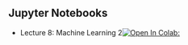 ## Jupyter Notebooks

- Lecture 8: Machine Learning 2[![Open In Colab:](https://colab.research.google.com/assets/colab-badge.svg)](https://colab.research.google.com/github/iossifov/25e_urp/blob/main/lecture_8/L8_machine_learning_2.ipynb)

